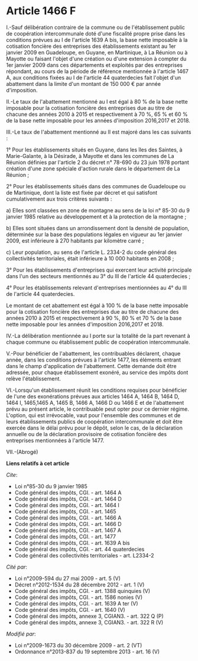 # Article 1466 F

I.-Sauf délibération contraire de la commune ou de l'établissement public de coopération intercommunale doté d'une fiscalité
propre prise dans les conditions prévues au I de l'article 1639 A bis, la base nette imposable à la cotisation foncière des
entreprises des établissements existant au 1er janvier 2009 en Guadeloupe, en Guyane, en Martinique, à La Réunion ou à
Mayotte ou faisant l'objet d'une création ou d'une extension à compter du 1er janvier 2009 dans ces départements et exploités
par des entreprises répondant, au cours de la période de référence mentionnée à l'article 1467 A, aux conditions fixées au I
de l'article 44 quaterdecies fait l'objet d'un abattement dans la limite d'un montant de 150 000 € par année d'imposition. 

II.-Le taux de l'abattement mentionné au I est égal à 80 % de la base nette imposable pour la cotisation foncière des
entreprises due au titre de chacune des années 2010 à 2015 et respectivement à 70 %, 65 % et 60 % de la base nette imposable
pour les années d'imposition 2016,2017 et 2018. 

III.-Le taux de l'abattement mentionné au II est majoré dans les cas suivants : 

1° Pour les établissements situés en Guyane, dans les îles des Saintes, à Marie-Galante, à la Désirade, à Mayotte et dans les
communes de La Réunion définies par l'article 2 du décret n° 78-690 du 23 juin 1978 portant création d'une zone spéciale
d'action rurale dans le département de La Réunion ; 

2° Pour les établissements situés dans des communes de Guadeloupe ou de Martinique, dont la liste est fixée par décret et qui
satisfont cumulativement aux trois critères suivants : 

a) Elles sont classées en zone de montagne au sens de la loi n° 85-30 du 9 janvier 1985 relative au développement et à la
protection de la montagne ; 

b) Elles sont situées dans un arrondissement dont la densité de population, déterminée sur la base des populations légales en
vigueur au 1er janvier 2009, est inférieure à 270 habitants par kilomètre carré ; 

c) Leur population, au sens de l'article L. 2334-2 du code général des collectivités territoriales, était inférieure à 10 000
habitants en 2008 ; 

3° Pour les établissements d'entreprises qui exercent leur activité principale dans l'un des secteurs mentionnés au 3° du III
de l'article 44 quaterdecies ; 

4° Pour les établissements relevant d'entreprises mentionnées au 4° du III de l'article 44 quaterdecies. 

Le montant de cet abattement est égal à 100 % de la base nette imposable pour la cotisation foncière des entreprises due au
titre de chacune des années 2010 à 2015 et respectivement à 90 %, 80 % et 70 % de la base nette imposable pour les années
d'imposition 2016,2017 et 2018. 

IV.-La délibération mentionnée au I porte sur la totalité de la part revenant à chaque commune ou établissement public de
coopération intercommunale. 

V.-Pour bénéficier de l'abattement, les contribuables déclarent, chaque année, dans les conditions prévues à l'article 1477,
les éléments entrant dans le champ d'application de l'abattement. Cette demande doit être adressée, pour chaque établissement
exonéré, au service des impôts dont relève l'établissement. 

VI.-Lorsqu'un établissement réunit les conditions requises pour bénéficier de l'une des exonérations prévues aux articles
1464 A, 1464 B, 1464 D, 
1464 I, 
1465,1465 A, 1465 B, 
1466 A, 
1466 D ou 1466 E et de l'abattement prévu au présent article, le contribuable peut opter pour ce dernier régime. L'option,
qui est irrévocable, vaut pour l'ensemble des communes et de leurs établissements publics de coopération intercommunale et
doit être exercée dans le délai prévu pour le dépôt, selon le cas, de la déclaration annuelle ou de la déclaration provisoire
de cotisation foncière des entreprises mentionnées à l'article 1477. 

VII.-(Abrogé)

**Liens relatifs à cet article**

_Cite_:

  - Loi n°85-30 du 9 janvier 1985
  - Code général des impôts, CGI. - art. 1464 A
  - Code général des impôts, CGI. - art. 1464 D
  - Code général des impôts, CGI. - art. 1464 I
  - Code général des impôts, CGI. - art. 1465
  - Code général des impôts, CGI. - art. 1466 A
  - Code général des impôts, CGI. - art. 1466 D
  - Code général des impôts, CGI. - art. 1467 A
  - Code général des impôts, CGI. - art. 1477
  - Code général des impôts, CGI. - art. 1639 A bis
  - Code général des impôts, CGI. - art. 44 quaterdecies
  - Code général des collectivités territoriales - art. L2334-2

_Cité par_:

  - Loi n°2009-594 du 27 mai 2009 - art. 5 (V)
  - Décret n°2012-1534 du 28 décembre 2012 - art. 1 (V)
  - Code général des impôts, CGI. - art. 1388 quinquies (V)
  - Code général des impôts, CGI. - art. 1586 nonies (V)
  - Code général des impôts, CGI. - art. 1639 A ter (V)
  - Code général des impôts, CGI. - art. 1640 (V)
  - Code général des impôts, annexe 3, CGIAN3. - art. 322 Q (P)
  - Code général des impôts, annexe 3, CGIAN3. - art. 322 R (V)

_Modifié par_:

  - Loi n°2009-1673 du 30 décembre 2009 - art. 2 (VT)
  - Ordonnance n°2013-837 du 19 septembre 2013 - art. 16 (V)
